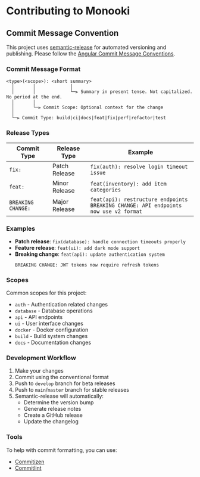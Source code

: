 # Contributing to Monooki

## Commit Message Convention

This project uses [semantic-release](https://github.com/semantic-release/semantic-release) for automated versioning and publishing. Please follow the [Angular Commit Message Conventions](https://github.com/angular/angular/blob/master/CONTRIBUTING.md#-commit-message-format).

### Commit Message Format

```
<type>(<scope>): <short summary>
  │       │             │
  │       │             └─⫸ Summary in present tense. Not capitalized. No period at the end.
  │       │
  │       └─⫸ Commit Scope: Optional context for the change
  │
  └─⫸ Commit Type: build|ci|docs|feat|fix|perf|refactor|test
```

### Release Types

| Commit Type | Release Type | Example |
|-------------|-------------|---------|
| `fix:` | Patch Release | `fix(auth): resolve login timeout issue` |
| `feat:` | Minor Release | `feat(inventory): add item categories` |
| `BREAKING CHANGE:` | Major Release | `feat(api): restructure endpoints`<br>`BREAKING CHANGE: API endpoints now use v2 format` |

### Examples

- **Patch release**: `fix(database): handle connection timeouts properly`
- **Feature release**: `feat(ui): add dark mode support`
- **Breaking change**: `feat(api): update authentication system`
  ```
  BREAKING CHANGE: JWT tokens now require refresh tokens
  ```

### Scopes

Common scopes for this project:
- `auth` - Authentication related changes
- `database` - Database operations
- `api` - API endpoints
- `ui` - User interface changes
- `docker` - Docker configuration
- `build` - Build system changes
- `docs` - Documentation changes

### Development Workflow

1. Make your changes
2. Commit using the conventional format
3. Push to `develop` branch for beta releases
4. Push to `main`/`master` branch for stable releases
5. Semantic-release will automatically:
   - Determine the version bump
   - Generate release notes
   - Create a GitHub release
   - Update the changelog

### Tools

To help with commit formatting, you can use:
- [Commitizen](https://github.com/commitizen/cz-cli)
- [Commitlint](https://github.com/conventional-changelog/commitlint) 